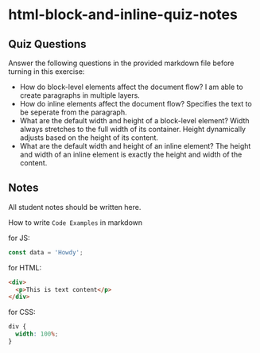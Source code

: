 # html-block-and-inline-quiz-notes

## Quiz Questions

Answer the following questions in the provided markdown file before turning in this exercise:

- How do block-level elements affect the document flow?
  I am able to create paragraphs in multiple layers.
- How do inline elements affect the document flow?
  Specifies the text to be seperate from the paragraph.
- What are the default width and height of a block-level element?
  Width always stretches to the full width of its container. Height dynamically adjusts based on the height of its content.
- What are the default width and height of an inline element?
  The height and width of an inline element is exactly the height and width of the content.

## Notes

All student notes should be written here.

How to write `Code Examples` in markdown

for JS:

```javascript
const data = 'Howdy';
```

for HTML:

```html
<div>
  <p>This is text content</p>
</div>
```

for CSS:

```css
div {
  width: 100%;
}
```
